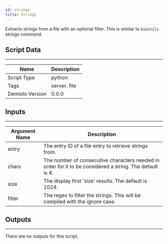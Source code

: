 ```yaml
---
id: strings
title: Strings
---
```


Extracts strings from a file with an optional filter. This is similar to `binutils` strings command.

## Script Data
---

| **Name** | **Description** |
| --- | --- |
| Script Type | python |
| Tags | server, file |
| Demisto Version | 0.0.0 |

## Inputs
---

| **Argument Name** | **Description** |
| --- | --- |
| entry | The entry ID of a file entry to retrieve strings from. |
| chars | The number of consecutive characters needed in order for it to be considered a string. The default is 4. |
| size | The display first 'size' results. The default is 1024. |
| filter | The regex to filter the strings. This will be compiled with the ignore case. |

## Outputs
---
There are no outputs for this script.
